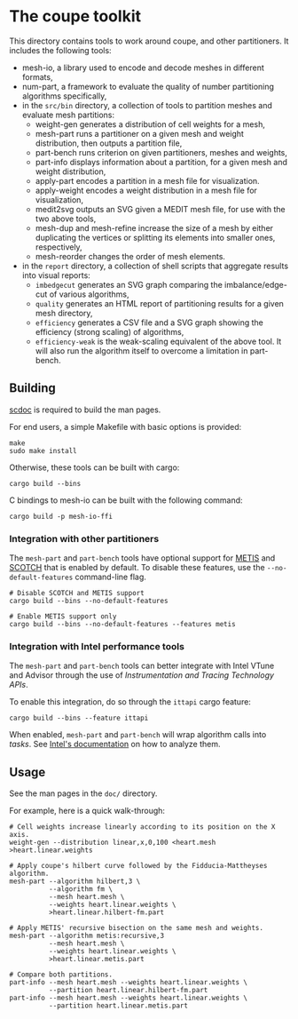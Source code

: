 # The coupe toolkit

This directory contains tools to work around coupe, and other partitioners. It
includes the following tools:

- mesh-io, a library used to encode and decode meshes in different formats,
- num-part, a framework to evaluate the quality of number partitioning
  algorithms specifically,
- in the `src/bin` directory, a collection of tools to partition meshes and
  evaluate mesh partitions:
    - weight-gen generates a distribution of cell weights for a mesh,
    - mesh-part runs a partitioner on a given mesh and weight distribution, then
      outputs a partition file,
    - part-bench runs criterion on given partitioners, meshes and weights,
    - part-info displays information about a partition, for a given mesh and
      weight distribution,
    - apply-part encodes a partition in a mesh file for visualization.
    - apply-weight encodes a weight distribution in a mesh file for
      visualization,
    - medit2svg outputs an SVG given a MEDIT mesh file, for use with the two
      above tools,
    - mesh-dup and mesh-refine increase the size of a mesh by either duplicating
      the vertices or splitting its elements into smaller ones, respectively,
    - mesh-reorder changes the order of mesh elements.
- in the `report` directory, a collection of shell scripts that aggregate
  results into visual reports:
    - `imbedgecut` generates an SVG graph comparing the imbalance/edge-cut of
      various algorithms,
    - `quality` generates an HTML report of partitioning results for a given
      mesh directory,
    - `efficiency` generates a CSV file and a SVG graph showing the efficiency
      (strong scaling) of algorithms,
    - `efficiency-weak` is the weak-scaling equivalent of the above tool. It
      will also run the algorithm itself to overcome a limitation in part-bench.

## Building

[scdoc] is required to build the man pages.

For end users, a simple Makefile with basic options is provided:

```
make
sudo make install
```

Otherwise, these tools can be built with cargo:

```
cargo build --bins
```

C bindings to mesh-io can be built with the following command:

```
cargo build -p mesh-io-ffi
```

### Integration with other partitioners

The `mesh-part` and `part-bench` tools have optional support for [METIS] and
[SCOTCH] that is enabled by default.  To disable these features, use the
`--no-default-features` command-line flag.

```
# Disable SCOTCH and METIS support
cargo build --bins --no-default-features

# Enable METIS support only
cargo build --bins --no-default-features --features metis
```

### Integration with Intel performance tools

The `mesh-part` and `part-bench` tools can better integrate with Intel VTune and
Advisor through the use of *Instrumentation and Tracing Technology APIs*.

To enable this integration, do so through the `ittapi` cargo feature:

```
cargo build --bins --feature ittapi
```

When enabled, `mesh-part` and `part-bench` will wrap algorithm calls into
*tasks*. See [Intel's documentation][intel] on how to analyze them.

## Usage

See the man pages in the `doc/` directory.

For example, here is a quick walk-through:

```shell
# Cell weights increase linearly according to its position on the X axis.
weight-gen --distribution linear,x,0,100 <heart.mesh >heart.linear.weights

# Apply coupe's hilbert curve followed by the Fidducia-Mattheyses algorithm.
mesh-part --algorithm hilbert,3 \
          --algorithm fm \
          --mesh heart.mesh \
          --weights heart.linear.weights \
          >heart.linear.hilbert-fm.part

# Apply METIS' recursive bisection on the same mesh and weights.
mesh-part --algorithm metis:recursive,3
          --mesh heart.mesh \
          --weights heart.linear.weights \
          >heart.linear.metis.part

# Compare both partitions.
part-info --mesh heart.mesh --weights heart.linear.weights \
          --partition heart.linear.hilbert-fm.part
part-info --mesh heart.mesh --weights heart.linear.weights \
          --partition heart.linear.metis.part
```

[intel]: https://www.intel.com/content/www/us/en/develop/documentation/vtune-help/top/analyze-performance/code-profiling-scenarios/task-analysis.html#task-analysis_TOP_TASKS
[METIS]: https://github.com/LIHPC-Computational-Geometry/metis-rs
[SCOTCH]: https://github.com/LIHPC-Computational-Geometry/scotch-rs
[scdoc]: https://sr.ht/~sircmpwn/scdoc/
